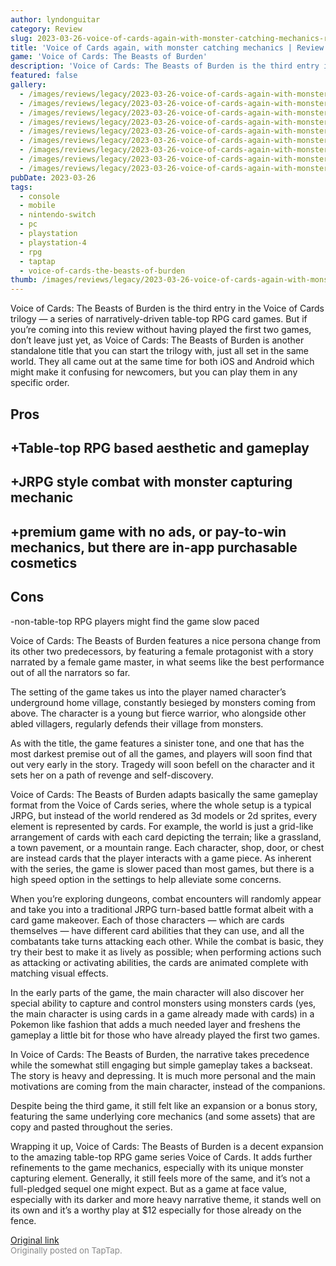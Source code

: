 ```yaml
---
author: lyndonguitar
category: Review
slug: 2023-03-26-voice-of-cards-again-with-monster-catching-mechanics-review-voice-of-cards-the-beasts-of
title: 'Voice of Cards again, with monster catching mechanics | Review: Voice of Cards: The Beasts of Burden'
game: 'Voice of Cards: The Beasts of Burden'
description: 'Voice of Cards: The Beasts of Burden is the third entry in the Voice of Cards trilogy — a series of narratively-driven table-top RPG card games. But if you’re coming into this review without having played the first two games, don’t leave just yet, as Voice of Cards: The Beasts of Burden is another standalone title that you can start the trilogy with, just all set in the same world. They all came out at the same time for both iOS and Android which might make it confusing for newcomers, but you can play them in any specific order.'
featured: false
gallery:
  - /images/reviews/legacy/2023-03-26-voice-of-cards-again-with-monster-catching-mechanics--review-voice-of-cards-the-beasts-of-0.avif
  - /images/reviews/legacy/2023-03-26-voice-of-cards-again-with-monster-catching-mechanics--review-voice-of-cards-the-beasts-of-1.avif
  - /images/reviews/legacy/2023-03-26-voice-of-cards-again-with-monster-catching-mechanics--review-voice-of-cards-the-beasts-of-2.avif
  - /images/reviews/legacy/2023-03-26-voice-of-cards-again-with-monster-catching-mechanics--review-voice-of-cards-the-beasts-of-3.avif
  - /images/reviews/legacy/2023-03-26-voice-of-cards-again-with-monster-catching-mechanics--review-voice-of-cards-the-beasts-of-4.avif
  - /images/reviews/legacy/2023-03-26-voice-of-cards-again-with-monster-catching-mechanics--review-voice-of-cards-the-beasts-of-5.avif
  - /images/reviews/legacy/2023-03-26-voice-of-cards-again-with-monster-catching-mechanics--review-voice-of-cards-the-beasts-of-6.avif
  - /images/reviews/legacy/2023-03-26-voice-of-cards-again-with-monster-catching-mechanics--review-voice-of-cards-the-beasts-of-7.avif
  - /images/reviews/legacy/2023-03-26-voice-of-cards-again-with-monster-catching-mechanics--review-voice-of-cards-the-beasts-of-8.avif
pubDate: 2023-03-26
tags:
  - console
  - mobile
  - nintendo-switch
  - pc
  - playstation
  - playstation-4
  - rpg
  - taptap
  - voice-of-cards-the-beasts-of-burden
thumb: /images/reviews/legacy/2023-03-26-voice-of-cards-again-with-monster-catching-mechanics--review-voice-of-cards-the-beasts-of-0.avif
---
```


Voice of Cards: The Beasts of Burden is the third entry in the Voice of Cards trilogy — a series of narratively-driven table-top RPG card games. But if you’re coming into this review without having played the first two games, don’t leave just yet, as Voice of Cards: The Beasts of Burden is another standalone title that you can start the trilogy with, just all set in the same world. They all came out at the same time for both iOS and Android which might make it confusing for newcomers, but you can play them in any specific order.




## Pros



## +Table-top RPG based aesthetic and gameplay


## +JRPG style combat with monster capturing mechanic


## +premium game with no ads, or pay-to-win mechanics, but there are in-app purchasable cosmetics




## Cons


-non-table-top RPG players might find the game slow paced

Voice of Cards: The Beasts of Burden features a nice persona change from its other two predecessors, by featuring a female protagonist with a story narrated by a female game master, in what seems like the best performance out of all the narrators so far.

The setting of the game takes us into the player named character’s underground home village, constantly besieged by monsters coming from above. The character is a young but fierce warrior, who alongside other abled villagers, regularly defends their village from monsters.

As with the title, the game features a sinister tone, and one that has the most darkest premise  out of all the games, and players will soon find that out very early in the story. Tragedy will soon befell on the character and it sets her on a path of revenge and self-discovery.

Voice of Cards: The Beasts of Burden adapts basically the same gameplay format from the Voice of Cards series, where the whole setup is a typical JRPG, but instead of the world rendered as 3d models or 2d sprites, every element is represented by cards. For example, the world is just a grid-like arrangement of cards with each card depicting the terrain; like a grassland, a town pavement, or a mountain range. Each character, shop, door, or chest are instead cards that the player interacts with a game piece. As inherent with the series, the game is slower paced than most games, but there is a high speed option in the settings to help alleviate some concerns.

When you’re exploring dungeons, combat encounters will randomly appear and take you into a traditional JRPG turn-based battle format albeit with a card game makeover. Each of those characters — which are cards themselves — have different card abilities that they can use, and all the combatants take turns attacking each other.  While the combat is basic, they try their best to make it as lively as possible; when performing actions such as attacking or activating abilities, the cards are animated complete with matching visual effects.

In the early parts of the game, the main character will also discover her special ability to capture and control monsters using monsters cards (yes, the main character is using cards in a game already made with cards) in a Pokemon like fashion that adds a much needed layer and freshens the gameplay a little bit for those who have already played the first two games.

In Voice of Cards: The Beasts of Burden, the narrative takes precedence while the somewhat still engaging but simple gameplay takes a backseat. The story is heavy and depressing. It is much more personal and the main motivations are coming from the main character, instead of the companions.

Despite being the third game, it still felt like an expansion or a bonus story, featuring the same underlying core mechanics (and some assets) that are copy and pasted throughout the series.

Wrapping it up, Voice of Cards: The Beasts of Burden is a decent expansion to the amazing table-top RPG game series Voice of Cards. It adds further refinements to the game mechanics, especially with its unique monster capturing element. Generally, it still feels more of the same, and it’s not a full-pledged sequel one might expect. But as a game at face value, especially with its darker and more heavy narrative theme, it stands well on its own and it’s a worthy play at $12 especially for those already on the fence.

[Original link](https://www.taptap.io/post/4903817)<br><span style="font-size: 0.95em; color: #888;">Originally posted on TapTap.</span>